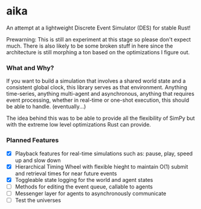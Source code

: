 # aika
An attempt at a lightweight Discrete Event Simulator (DES) for stable Rust! 

Prewarning: This is still an experiment at this stage so please don't expect much. There is also likely to be some broken stuff in here since the architecture is still morphing a ton based on the optimizations I figure out. 

### What and Why?

If you want to build a simulation that involves a shared world state and a consistent global clock, this library serves as that environment. Anything time-series, anything multi-agent and asynchronous, anything that requires event processing, whether in real-time or one-shot execution, this should be able to handle. (eventually...)

The idea behind this was to be able to provide all the flexibility of SimPy but with the extreme low level optimizations Rust can provide.

### Planned Features

- [x] Playback features for real-time simulations such as: pause, play, speed up and slow down
- [x] Hierarchical Timing Wheel with flexible hieght to maintain O(1) submit and retrieval times for near future events
- [x] Toggleable state logging for the world and agent states
- [ ] Methods for editing the event queue, callable to agents
- [ ] Messenger layer for agents to asynchronously communicate
- [ ] Test the universes
